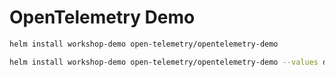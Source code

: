 # OpenTelemetry Demo

```sh
helm install workshop-demo open-telemetry/opentelemetry-demo
```

```sh
helm install workshop-demo open-telemetry/opentelemetry-demo --values demo-values.yaml
```